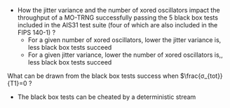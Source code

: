 * How the jitter variance and the number of xored oscillators impact the throughput of a MO-TRNG successfully passing the 5 black box tests included in the AIS31 test suite (four of which are also included in the FIPS 140-1) ?
	- For a given number of xored oscillators, lower the jitter variance is, less black box tests succeed 
	- For a given jitter variance, lower the number of xored oscillators is,, less black box tests succeed 

What can be drawn from the black box tests success when $\frac{σ_{tot}}{T1}=0 ?
  - The black box tests can be cheated by a deterministic stream
